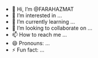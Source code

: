 - 👋 Hi, I’m @FARAHAZMAT
- 👀 I’m interested in ...
- 🌱 I’m currently learning ...
- 💞️ I’m looking to collaborate on ...
- 📫 How to reach me ...
- 😄 Pronouns: ...
- ⚡ Fun fact: ...

<!---
FARAHAZMAT/FARAHAZMAT is a ✨ special ✨ repository because its `README.md` (this file) appears on your GitHub profile.
You can click the Preview link to take a look at your changes.
--->
